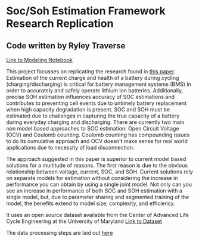 # Soc/Soh Estimation Framework Research Replication
## Code written by Ryley Traverse

[Link to Modeling Notebook](https://github.com/ryleytraverse/ssef_research_replication/blob/main/soc_soh_estimation_framework_modeling.ipynb, 'ssef modeling')

This project focusses on replicating the research found in [this paper](https://www.sciencedirect.com/science/article/abs/pii/S036054422303195X, 'A novel inegrated SOC-SOH estimation framework for whole-life-cycle lithium-ion batteries'). Estimation of the current charge and health of a battery during cycling (charging/discharging) is critical for battery management systems (BMS) in order to accurately and safely operate lithium ion batteries. Additionally, precise SOH estimation influences accuracy of SOC estimations and contributes to preventing cell events due to untimely battery replacement when high capacity degradation is present. SOC and SOH must be estimated due to challenges in capturing the true capacity of a battery during everyday charging and discharging. There are currently two main non model based approaches to SOC estimation: Open Circuit Voltage (OCV) and Coulomb counting. Coulomb counting has compounding issues to do its cumulative approach and OCV doesn't make sense for real world applications due to necessity of load disconnection.

The approach suggested in this paper is superior to current model based solutions for a multitude of reasons. The first reason is due to the obvious relationship between voltage, current, SOC, and SOH. Current solutions rely on separate models for estimation without considering the increase in performance you can obtain by using a single joint model. Not only can you see an increase in performance of both SOC and SOH estimation with a single model, but, due to parameter sharing and segmented training of the model, the benefits extend to model size, complexity, and efficiency.

It uses an open source dataset available from the Center of Advanced Life Cycle Engineering at the University of Maryland
[Link to Dataset](https://calce.umd.edu/battery-data#CS2, 'CALCE Data')

The data processing steps are laid out [here](https://github.com/ryleytraverse/ssef_research_replication/blob/main/soc_soh_estimation_framework_data_prep.ipynb, 'ssef data prep')

